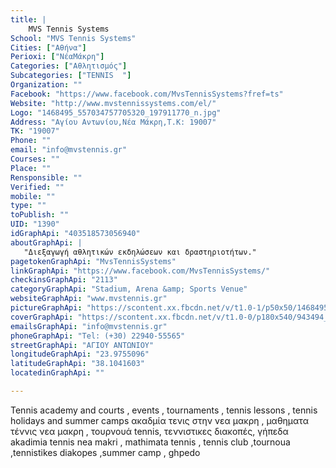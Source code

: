 ```yaml
---
title: |
    MVS Tennis Systems
School: "MVS Tennis Systems"
Cities: ["Αθήνα"]
Perioxi: ["ΝέαΜάκρη"]
Categories: ["Αθλητισμός"]
Subcategories: ["TENNIS  "]
Organization: ""
Facebook: "https://www.facebook.com/MvsTennisSystems?fref=ts"
Website: "http://www.mvstennissystems.com/el/"
Logo: "1468495_557034757705320_197911770_n.jpg"
Address: "Αγίου Αντωνίου,Νέα Μάκρη,Τ.Κ: 19007"
TK: "19007"
Phone: ""
email: "info@mvstennis.gr"
Courses: ""
Place: ""
Rensponsible: ""
Verified: ""
mobile: ""
type: ""
toPublish: ""
UID: "1390"
idGraphApi: "403518573056940"
aboutGraphApi: | 
   "Διεξαγωγή αθλητικών εκδηλώσεων και δραστηριοτήτων."
pagetokenGraphApi: "MvsTennisSystems"
linkGraphApi: "https://www.facebook.com/MvsTennisSystems/"
checkinsGraphApi: "2113"
categoryGraphApi: "Stadium, Arena &amp; Sports Venue"
websiteGraphApi: "www.mvstennis.gr"
pictureGraphApi: "https://scontent.xx.fbcdn.net/v/t1.0-1/p50x50/1468495_557034757705320_197911770_n.jpg?oh=41bebfa822297ce3f97fbf08877c2aaf&amp;oe=5B4E55E8"
coverGraphApi: "https://scontent.xx.fbcdn.net/v/t1.0-0/p180x540/943494_458639757544821_157401930_n.jpg?oh=b96db6ad05ce06c206e6d027ca6e4575&amp;oe=5B09BC81"
emailsGraphApi: "info@mvstennis.gr"
phoneGraphApi: "Tel: (+30) 22940-55565"
streetGraphApi: "ΑΓΙΟΥ ΑΝΤΩΝΙΟΥ"
longitudeGraphApi: "23.9755096"
latitudeGraphApi: "38.1041603"
locatedinGraphApi: ""

---
```


Tennis academy and courts , events , tournaments , tennis lessons , tennis holidays and summer camps ακαδμία τενις στην νεα μακρη , μαθηματα τέννις νεα μακρη , τουρνουά tennis, τεννιστικες διακοπές, γήπεδα akadimia tennis nea makri , mathimata tennis , tennis club ,tournoua ,tennistikes diakopes ,summer camp , ghpedo 

